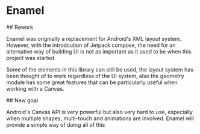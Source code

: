 # Enamel
## Rework

Enamel was orignially a replacement for Android's XML layout system. However, with the introdcution of Jetpack compose, the need for an alternative way of building UI is not as important as it used to be when this project was started.

Some of the elements in this library can still be used, the layout system has been thought of to work regardless of the UI system, also the geometry module has some great features that can be particularly useful when working with a Canvas.

## New goal

Android's Canvas API is very powerful but also very hard to use, especially when multiple shapes, multi-touch and animations are involved.
Enamel will provide a simple way of doing all of this